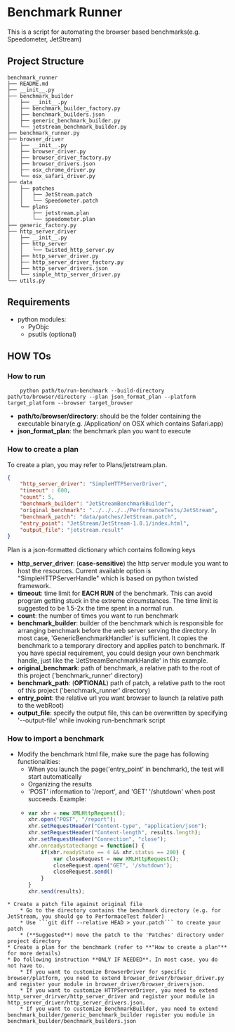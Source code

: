 # Benchmark Runner 
This is a script for automating the browser based benchmarks(e.g. Speedometer, JetStream)
## Project Structure
```
benchmark_runner
├── README.md
├── __init__.py
├── benchmark_builder
│   ├── __init__.py
│   ├── benchmark_builder_factory.py
│   ├── benchmark_builders.json
│   ├── generic_benchmark_builder.py
│   └── jetstream_benchmark_builder.py
├── benchmark_runner.py
├── browser_driver
│   ├── __init__.py
│   ├── browser_driver.py
│   ├── browser_driver_factory.py
│   ├── browser_drivers.json
│   ├── osx_chrome_driver.py
│   └── osx_safari_driver.py
├── data
│   ├── patches
│   │   ├── JetStream.patch
│   │   └── Speedometer.patch
│   └── plans
│       ├── jetstream.plan
│       └── speedometer.plan
├── generic_factory.py
├── http_server_driver
│   ├── __init__.py
│   ├── http_server
│   │   └── twisted_http_server.py
│   ├── http_server_driver.py
│   ├── http_server_driver_factory.py
│   ├── http_server_drivers.json
│   └── simple_http_server_driver.py
└── utils.py
```
## Requirements
* python modules:
    * PyObjc
    * psutils (optional)

## HOW TOs
### How to run
```shell
    python path/to/run-benchmark --build-directory path/to/browser/directory --plan json_format_plan --platform target_platform --browser target_browser
```
* **path/to/browser/directory**: should be the folder containing the executable binary(e.g. /Application/ on OSX which contains Safari.app)
* **json_format_plan**: the benchmark plan you want to execute  

### How to create a plan
To create a plan, you may refer to Plans/jetstream.plan.
```json 
{
    "http_server_driver": "SimpleHTTPServerDriver", 
    "timeout" : 600,
    "count": 5,
    "benchmark_builder": "JetStreamBenchmarkBuilder",
    "original_benchmark": "../../../../PerformanceTests/JetStream",
    "benchmark_patch": "data/patches/JetStream.patch",
    "entry_point": "JetStream/JetStream-1.0.1/index.html",
    "output_file": "jetstream.result"
}
```
Plan is a json-formatted dictionary which contains following keys 
* **http_server_driver**: (**case-sensitive**) the http server module you want to host the resources. Current available option is "SimpleHTTPServerHandle" which is based on python twisted framework.
* **timeout**: time limit for **EACH RUN** of the benchmark. This can avoid program getting stuck in the extreme circumstances. The time limit is suggested to be 1.5-2x the time spent in a normal run.
* **count**: the number of times you want to run benchmark
* **benchmark_builder**:  builder of the benchmark which is responsible for arranging benchmark before the web server serving the directory. In most case, 'GenericBenchmarkHandler' is sufficient. It copies the benchmark to a temporary directory and applies patch to benchmark. If you have special requirement, you could design your own benchmark handle, just like the 'JetStreamBenchmarkHandle' in this example.
* **original_benchmark**: path of benchmark, a relative path to the root of this project ('benchmark_runner' directory)
* **benchmark_path**: (**OPTIONAL**) path of patch, a relative path to the root of this project ('benchmark_runner' directory)
* **entry_point**: the relative url you want browser to launch (a relative path to the webRoot)
* **output_file**: specify the output file, this can be overwritten by specifying '--output-file' while invoking run-benchmark script

### How to import a benchmark
* Modify the benchmark html file, make sure the page has following functionalities:
    * When you launch the page('entry_point' in benchmark), the test will start automatically
    * Organizing the results
    * 'POST' information to '/report', and 'GET' '/shutdown' when post succeeds. Example:
    * ```js
      var xhr = new XMLHttpRequest();
      xhr.open("POST", "/report");
      xhr.setRequestHeader("Content-type", "application/json");
      xhr.setRequestHeader("Content-length", results.length);
      xhr.setRequestHeader("Connection", "close");
      xhr.onreadystatechange = function() {
          if(xhr.readyState == 4 && xhr.status == 200) {
              var closeRequest = new XMLHttpRequest();
              closeRequest.open("GET", '/shutdown');
              closeRequest.send()
          }
      }
      xhr.send(results);
``` 
* Create a patch file against original file
    * Go to the directory contains the benchmark directory (e.g. for JetStream, you should go to PerformaceTest folder)
    * Use ```git diff --relative HEAD > your.patch``` to create your patch
    * (**Suggested**) move the patch to the 'Patches' directory under project directory
* Create a plan for the benchmark (refer to **"How to create a plan"** for more details)
* Do following instruction **ONLY IF NEEDED**. In most case, you do not have to.
    * If you want to customize BrowserDriver for specific browser/platform, you need to extend browser_driver/browser_driver.py and register your module in browser_driver/browser_driversjson.
    * If you want to customize HTTPServerDriver, you need to extend http_server_drirver/http_server_driver and register your module in http_server_driver/http_server_drivers.json.
    * If you want to customize BenchmarkBuilder, you need to extend benchmark_builder/generic_benchmark_builder register you module in benchmark_builder/benchmark_builders.json
